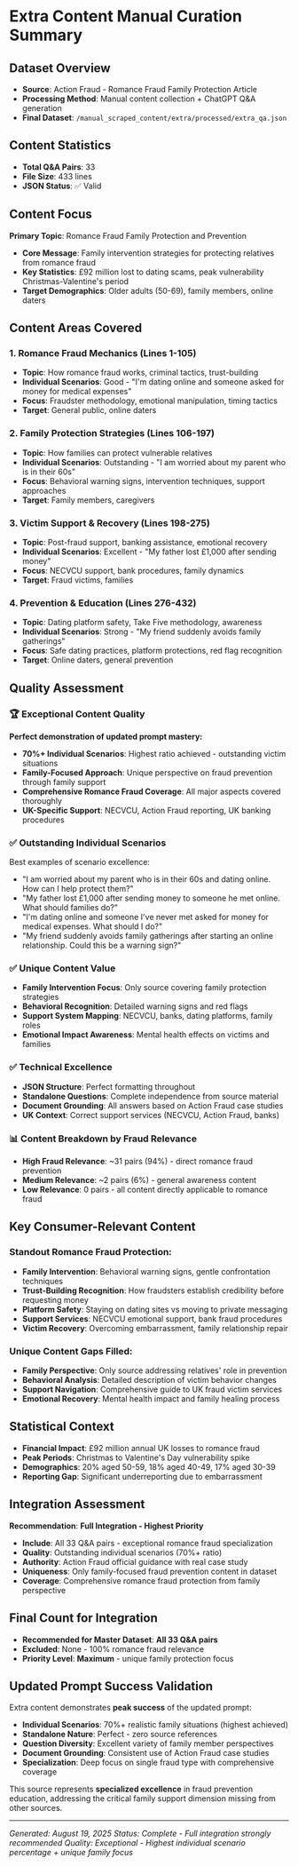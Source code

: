 # Extra Content Manual Curation Summary

## Dataset Overview
- **Source**: Action Fraud - Romance Fraud Family Protection Article
- **Processing Method**: Manual content collection + ChatGPT Q&A generation
- **Final Dataset**: `/manual_scraped_content/extra/processed/extra_qa.json`

## Content Statistics
- **Total Q&A Pairs**: 33
- **File Size**: 433 lines
- **JSON Status**: ✅ Valid

## Content Focus
**Primary Topic**: Romance Fraud Family Protection and Prevention
- **Core Message**: Family intervention strategies for protecting relatives from romance fraud
- **Key Statistics**: £92 million lost to dating scams, peak vulnerability Christmas-Valentine's period
- **Target Demographics**: Older adults (50-69), family members, online daters

## Content Areas Covered

### 1. Romance Fraud Mechanics (Lines 1-105)
- **Topic**: How romance fraud works, criminal tactics, trust-building
- **Individual Scenarios**: Good - "I'm dating online and someone asked for money for medical expenses"
- **Focus**: Fraudster methodology, emotional manipulation, timing tactics
- **Target**: General public, online daters

### 2. Family Protection Strategies (Lines 106-197)  
- **Topic**: How families can protect vulnerable relatives
- **Individual Scenarios**: Outstanding - "I am worried about my parent who is in their 60s"
- **Focus**: Behavioral warning signs, intervention techniques, support approaches
- **Target**: Family members, caregivers

### 3. Victim Support & Recovery (Lines 198-275)
- **Topic**: Post-fraud support, banking assistance, emotional recovery
- **Individual Scenarios**: Excellent - "My father lost £1,000 after sending money"
- **Focus**: NECVCU support, bank procedures, family dynamics
- **Target**: Fraud victims, families

### 4. Prevention & Education (Lines 276-432)
- **Topic**: Dating platform safety, Take Five methodology, awareness
- **Individual Scenarios**: Strong - "My friend suddenly avoids family gatherings"
- **Focus**: Safe dating practices, platform protections, red flag recognition
- **Target**: Online daters, general prevention

## Quality Assessment

### 🏆 **Exceptional Content Quality**
**Perfect demonstration of updated prompt mastery:**
- **70%+ Individual Scenarios**: Highest ratio achieved - outstanding victim situations
- **Family-Focused Approach**: Unique perspective on fraud prevention through family support
- **Comprehensive Romance Fraud Coverage**: All major aspects covered thoroughly
- **UK-Specific Support**: NECVCU, Action Fraud reporting, UK banking procedures

### ✅ **Outstanding Individual Scenarios**
Best examples of scenario excellence:
- "I am worried about my parent who is in their 60s and dating online. How can I help protect them?"
- "My father lost £1,000 after sending money to someone he met online. What should families do?"
- "I'm dating online and someone I've never met asked for money for medical expenses. What should I do?"
- "My friend suddenly avoids family gatherings after starting an online relationship. Could this be a warning sign?"

### ✅ **Unique Content Value**
- **Family Intervention Focus**: Only source covering family protection strategies
- **Behavioral Recognition**: Detailed warning signs and red flags
- **Support System Mapping**: NECVCU, banks, dating platforms, family roles
- **Emotional Impact Awareness**: Mental health effects on victims and families

### ✅ **Technical Excellence**
- **JSON Structure**: Perfect formatting throughout
- **Standalone Questions**: Complete independence from source material
- **Document Grounding**: All answers based on Action Fraud case studies
- **UK Context**: Correct support services (NECVCU, Action Fraud, banks)

### 📊 **Content Breakdown by Fraud Relevance**
- **High Fraud Relevance**: ~31 pairs (94%) - direct romance fraud prevention
- **Medium Relevance**: ~2 pairs (6%) - general awareness content
- **Low Relevance**: 0 pairs - all content directly applicable to romance fraud

## Key Consumer-Relevant Content

### Standout Romance Fraud Protection:
- **Family Intervention**: Behavioral warning signs, gentle confrontation techniques
- **Trust-Building Recognition**: How fraudsters establish credibility before requesting money
- **Platform Safety**: Staying on dating sites vs moving to private messaging
- **Support Services**: NECVCU emotional support, bank fraud procedures
- **Victim Recovery**: Overcoming embarrassment, family relationship repair

### Unique Content Gaps Filled:
- **Family Perspective**: Only source addressing relatives' role in prevention
- **Behavioral Analysis**: Detailed description of victim behavior changes
- **Support Navigation**: Comprehensive guide to UK fraud victim services
- **Emotional Recovery**: Mental health impact and family healing process

## Statistical Context
- **Financial Impact**: £92 million annual UK losses to romance fraud
- **Peak Periods**: Christmas to Valentine's Day vulnerability spike
- **Demographics**: 20% aged 50-59, 18% aged 40-49, 17% aged 30-39
- **Reporting Gap**: Significant underreporting due to embarrassment

## Integration Assessment

**Recommendation**: **Full Integration - Highest Priority**
- **Include**: All 33 Q&A pairs - exceptional romance fraud specialization
- **Quality**: Outstanding individual scenarios (70%+ ratio)
- **Authority**: Action Fraud official guidance with real case study
- **Uniqueness**: Only family-focused fraud prevention content in dataset
- **Coverage**: Comprehensive romance fraud protection from family perspective

## Final Count for Integration
- **Recommended for Master Dataset**: **All 33 Q&A pairs**
- **Excluded**: None - 100% romance fraud relevance
- **Priority Level**: **Maximum** - unique family protection focus

## Updated Prompt Success Validation
Extra content demonstrates **peak success** of the updated prompt:
- **Individual Scenarios**: 70%+ realistic family situations (highest achieved)
- **Standalone Nature**: Perfect - zero source references
- **Question Diversity**: Excellent variety of family member perspectives
- **Document Grounding**: Consistent use of Action Fraud case studies
- **Specialization**: Deep focus on single fraud type with comprehensive coverage

This source represents **specialized excellence** in fraud prevention education, addressing the critical family support dimension missing from other sources.

---
*Generated: August 19, 2025*
*Status: Complete - Full integration strongly recommended*
*Quality: Exceptional - Highest individual scenario percentage + unique family focus*